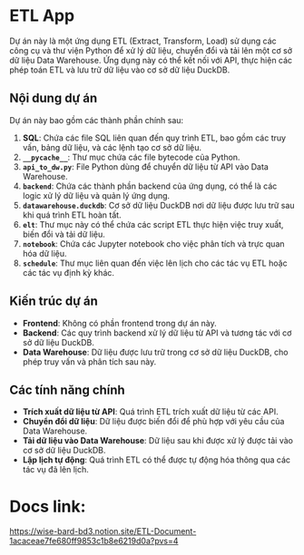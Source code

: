 
# ETL App

Dự án này là một ứng dụng ETL (Extract, Transform, Load) sử dụng các công cụ và thư viện Python để xử lý dữ liệu, chuyển đổi và tải lên một cơ sở dữ liệu Data Warehouse. Ứng dụng này có thể kết nối với API, thực hiện các phép toán ETL và lưu trữ dữ liệu vào cơ sở dữ liệu DuckDB.

## Nội dung dự án

Dự án này bao gồm các thành phần chính sau:

1. **SQL**: Chứa các file SQL liên quan đến quy trình ETL, bao gồm các truy vấn, bảng dữ liệu, và các lệnh tạo cơ sở dữ liệu.
2. **`__pycache__`**: Thư mục chứa các file bytecode của Python.
3. **`api_to_dw.py`**: File Python dùng để chuyển dữ liệu từ API vào Data Warehouse.
4. **`backend`**: Chứa các thành phần backend của ứng dụng, có thể là các logic xử lý dữ liệu và quản lý ứng dụng.
5. **`datawarehouse.duckdb`**: Cơ sở dữ liệu DuckDB nơi dữ liệu được lưu trữ sau khi quá trình ETL hoàn tất.
6. **`elt`**: Thư mục này có thể chứa các script ETL thực hiện việc truy xuất, biến đổi và tải dữ liệu.
7. **`notebook`**: Chứa các Jupyter notebook cho việc phân tích và trực quan hóa dữ liệu.
8. **`schedule`**: Thư mục liên quan đến việc lên lịch cho các tác vụ ETL hoặc các tác vụ định kỳ khác.

## Kiến trúc dự án

- **Frontend**: Không có phần frontend trong dự án này.
- **Backend**: Các quy trình backend xử lý dữ liệu từ API và tương tác với cơ sở dữ liệu DuckDB.
- **Data Warehouse**: Dữ liệu được lưu trữ trong cơ sở dữ liệu DuckDB, cho phép truy vấn và phân tích sau này.

## Các tính năng chính

- **Trích xuất dữ liệu từ API**: Quá trình ETL trích xuất dữ liệu từ các API.
- **Chuyển đổi dữ liệu**: Dữ liệu được biến đổi để phù hợp với yêu cầu của Data Warehouse.
- **Tải dữ liệu vào Data Warehouse**: Dữ liệu sau khi được xử lý được tải vào cơ sở dữ liệu DuckDB.
- **Lập lịch tự động**: Quá trình ETL có thể được tự động hóa thông qua các tác vụ đã lên lịch.

# Docs link: 
https://wise-bard-bd3.notion.site/ETL-Document-1acaceae7fe680ff9853c1b8e6219d0a?pvs=4
